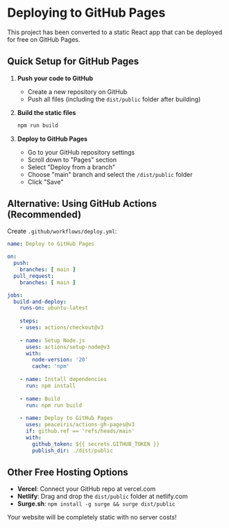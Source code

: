 # Deploying to GitHub Pages

This project has been converted to a static React app that can be deployed for free on GitHub Pages.

## Quick Setup for GitHub Pages

1. **Push your code to GitHub**
   - Create a new repository on GitHub
   - Push all files (including the `dist/public` folder after building)

2. **Build the static files**
   ```bash
   npm run build
   ```

3. **Deploy to GitHub Pages**
   - Go to your GitHub repository settings
   - Scroll down to "Pages" section
   - Select "Deploy from a branch"
   - Choose "main" branch and select the `/dist/public` folder
   - Click "Save"

## Alternative: Using GitHub Actions (Recommended)

Create `.github/workflows/deploy.yml`:

```yaml
name: Deploy to GitHub Pages

on:
  push:
    branches: [ main ]
  pull_request:
    branches: [ main ]

jobs:
  build-and-deploy:
    runs-on: ubuntu-latest
    
    steps:
    - uses: actions/checkout@v3
    
    - name: Setup Node.js
      uses: actions/setup-node@v3
      with:
        node-version: '20'
        cache: 'npm'
    
    - name: Install dependencies
      run: npm install
    
    - name: Build
      run: npm run build
    
    - name: Deploy to GitHub Pages
      uses: peaceiris/actions-gh-pages@v3
      if: github.ref == 'refs/heads/main'
      with:
        github_token: ${{ secrets.GITHUB_TOKEN }}
        publish_dir: ./dist/public
```

## Other Free Hosting Options

- **Vercel**: Connect your GitHub repo at vercel.com
- **Netlify**: Drag and drop the `dist/public` folder at netlify.com
- **Surge.sh**: `npm install -g surge && surge dist/public`

Your website will be completely static with no server costs!